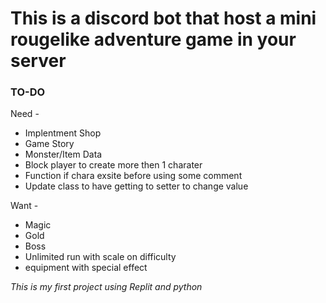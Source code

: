 # This is a discord bot that host a mini rougelike adventure game in your server

### TO-DO 

Need -
- Implentment Shop
- Game Story
- Monster/Item Data
- Block player to create more then 1 charater
- Function if chara exsite before using some comment
- Update class to have getting to setter to change value

Want -
- Magic
- Gold
- Boss
- Unlimited run with scale on difficulty 
- equipment with special effect


*This is my first project using Replit and python*